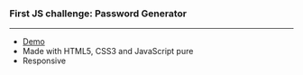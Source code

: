 ###  First JS challenge: Password Generator

------------


- [Demo](https://sajjadjavazi.github.io/password-generator/ "Demo")
- Made with HTML5, CSS3 and JavaScript pure
- Responsive

